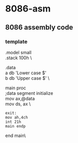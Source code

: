 # 8086-asm
## 8086 assembly code

### template

.model small\
.stack 100h \

.data\
a db 'Lower case $'\
b db 'Upper case $' \
               
               

main proc\
    ;data segment initialize \
    mov ax,@data \
    mov ds, ax \
              
    
    
    
    
    
    exit:
    mov ah,4ch
    int 21h
    main endp
end main\

